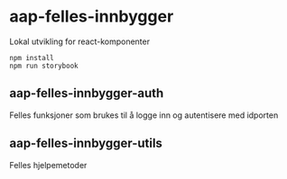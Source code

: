 # aap-felles-innbygger
Lokal utvikling for react-komponenter
```
npm install
npm run storybook
```
## aap-felles-innbygger-auth
Felles funksjoner som brukes til å logge inn og autentisere med idporten
## aap-felles-innbygger-utils
Felles hjelpemetoder
